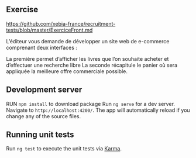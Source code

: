 ## Exercise
https://github.com/xebia-france/recruitment-tests/blob/master/ExerciceFront.md

L’éditeur vous demande de développer un site web de e-commerce comprenant deux interfaces :

La première permet d’afficher les livres que l’on souhaite acheter et d’effectuer une recherche libre
La seconde récapitule le panier où sera appliquée la meilleure offre commerciale possible.

## Development server
RUN `npm install` to download package
Run `ng serve` for a dev server. Navigate to `http://localhost:4200/`. The app will automatically reload if you change any of the source files.

## Running unit tests

Run `ng test` to execute the unit tests via [Karma](https://karma-runner.github.io).

